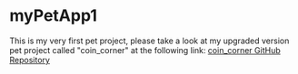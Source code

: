# myPetApp1

This is my very first pet project, please take a look at my upgraded version pet project called "coin_corner" at the following link: [coin_corner GitHub Repository](https://github.com/eronryabets/coin_corner)

